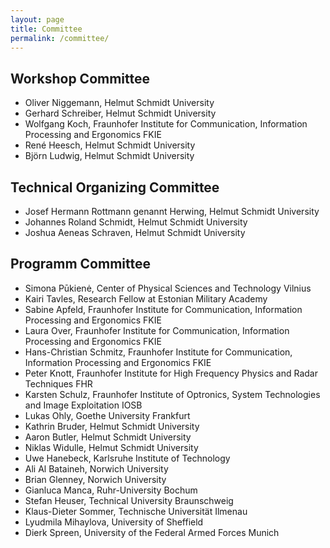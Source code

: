 ```yaml
---
layout: page
title: Committee
permalink: /committee/
---
```


## Workshop Committee

- Oliver Niggemann, Helmut Schmidt University
- Gerhard Schreiber, Helmut Schmidt University
- Wolfgang Koch, Fraunhofer Institute for Communication, Information Processing and Ergonomics FKIE
- René Heesch, Helmut Schmidt University
- Björn Ludwig, Helmut Schmidt University

## Technical Organizing Committee

- Josef Hermann Rottmann genannt Herwing, Helmut Schmidt University
- Johannes Roland Schmidt, Helmut Schmidt University
- Joshua Aeneas Schraven, Helmut Schmidt University

## Programm Committee

- Simona Pūkienė, Center of Physical Sciences and Technology Vilnius
- Kairi Tavles, Research Fellow at Estonian Military Academy
- Sabine Apfeld, Fraunhofer Institute for Communication, Information Processing and Ergonomics FKIE
- Laura Over, Fraunhofer Institute for Communication, Information Processing and Ergonomics FKIE
- Hans-Christian Schmitz, Fraunhofer Institute for Communication, Information Processing and Ergonomics FKIE
- Peter Knott, Fraunhofer Institute for High Frequency Physics and Radar Techniques FHR
- Karsten Schulz, Fraunhofer Institute of Optronics, System Technologies and Image Exploitation IOSB
- Lukas Ohly, Goethe University Frankfurt
- Kathrin Bruder, Helmut Schmidt University
- Aaron Butler, Helmut Schmidt University
- Niklas Widulle, Helmut Schmidt University
- Uwe Hanebeck, Karlsruhe Institute of Technology
- Ali Al Bataineh, Norwich University
- Brian Glenney, Norwich University
- Gianluca Manca, Ruhr-University Bochum
- Stefan Heuser, Technical University Braunschweig
- Klaus-Dieter Sommer, Technische Universität Ilmenau
- Lyudmila Mihaylova, University of Sheffield
- Dierk Spreen, University of the Federal Armed Forces Munich
